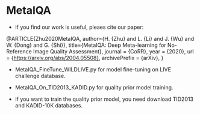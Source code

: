 # MetaIQA

* If you find our work is useful, pleaes cite our paper:

@ARTICLE{Zhu2020MetaIQA,
author={H. {Zhu} and L. {Li} and J. {Wu} and W. {Dong} and G. {Shi}},
title={MetaIQA: Deep Meta-learning for No-Reference Image Quality Assessment},
journal   = {CoRR},
year      = {2020},
url       = {https://arxiv.org/abs/2004.05508},
archivePrefix = {arXiv},
}

* MetaIQA_FineTune_WILDLIVE.py for model fine-tuning on LIVE challenge database.
* MetaIQA_On_TID2013_KADID.py for quality prior model training.

* If you want to train the quality prior model, you need download TID2013 and KADID-10K databases.
